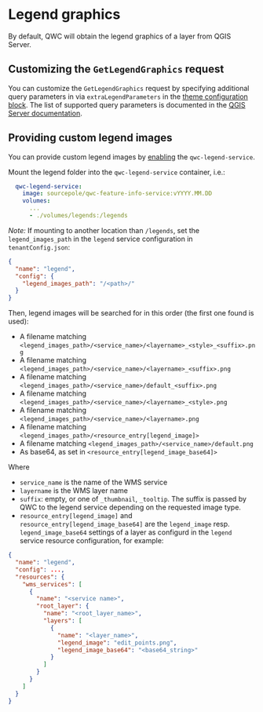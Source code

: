# Legend graphics

By default, QWC will obtain the legend graphics of a layer from QGIS Server.

## Customizing the `GetLegendGraphics` request
You can customize the `GetLegendGraphics` request by specifying additional query parameters in via `extraLegendParameters` in the [theme configuration block](../configuration/ThemesConfiguration.md#manual-theme-configuration). The list of supported query parameters is documented in the [QGIS Server documentation](https://docs.qgis.org/latest/en/docs/server_manual/services/wms.html#wms-getlegendgraphics).

## Providing custom legend images
You can provide custom legend images by [enabling](../configuration/ServiceConfiguration.md#enabling-services) the `qwc-legend-service`.

Mount the legend folder into the `qwc-legend-service` container, i.e.:
```yml
  qwc-legend-service:
    image: sourcepole/qwc-feature-info-service:vYYYY.MM.DD
    volumes:
      ...
      - ./volumes/legends:/legends
```

*Note:* If mounting to another location than `/legends`, set the `legend_images_path` in the `legend` service configuration in `tenantConfig.json`:
```json
{
  "name": "legend",
  "config": {
    "legend_images_path": "/<path>/"
  }
}
```

Then, legend images will be searched for in this order (the first one found is used):

- A filename matching `<legend_images_path>/<service_name>/<layername>_<style>_<suffix>.png`
- A filename matching `<legend_images_path>/<service_name>/<layername>_<suffix>.png`
- A filename matching `<legend_images_path>/<service_name>/default_<suffix>.png`
- A filename matching `<legend_images_path>/<service_name>/<layername>_<style>.png`
- A filename matching `<legend_images_path>/<service_name>/<layername>.png`
- A filename matching `<legend_images_path>/<resource_entry[legend_image]>`
- A filename matching `<legend_images_path>/<service_name>/default.png`
- As base64, as set in `<resource_entry[legend_image_base64]>`

Where

* `service_name` is the name of the WMS service
* `layername` is the WMS layer name
* `suffix`: empty, or one of `_thumbnail`, `_tooltip`. The suffix is passed by QWC to the legend service depending on the requested image type.
* `resource_entry[legend_image]` and `resource_entry[legend_image_base64]` are the `legend_image` resp. `legend_image_base64` settings of a layer as configurd in the `legend` service resource configuration, for example:

```json
{
  "name": "legend",
  "config": ...,
  "resources": {
    "wms_services": [
      {
        "name": "<service name>",
        "root_layer": {
          "name": "<root_layer_name>",
          "layers": [
            {
              "name": "<layer_name>",
              "legend_image": "edit_points.png",
              "legend_image_base64": "<base64_string>"
            }
          ]
        }
      }
    ]
  }
}
```
